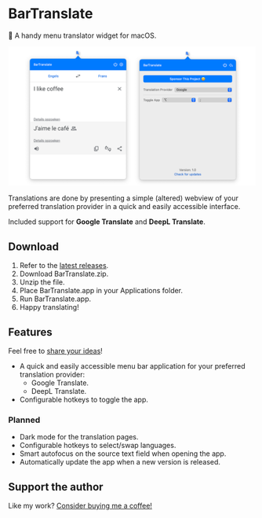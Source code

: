 # BarTranslate

🚀 A handy menu  translator widget for macOS.

<p align="center">
    <img src="docs/assets/images/interface-snapshot.png" alt="BarTranslate interface snapshot" max-height="500"/>
</p>

Translations are done by presenting a simple (altered) webview of your preferred translation provider in a quick and easily accessible interface.

Included support for **Google Translate** and **DeepL Translate**.

## Download

1. Refer to the [latest releases](https://github.com/ThijmenDam/BarTranslate/releases).
2. Download BarTranslate.zip.
3. Unzip the file.
4. Place BarTranslate.app in your Applications folder.
5. Run BarTranslate.app.
6. Happy translating!

## Features

Feel free to [share your ideas](https://github.com/ThijmenDam/BarTranslate/discussions)!

* A quick and easily accessible menu bar application for your preferred translation provider:
  * Google Translate.
  * DeepL Translate.
* Configurable hotkeys to toggle the app.

### Planned

* Dark mode for the translation pages.
* Configurable hotkeys to select/swap languages.
* Smart autofocus on the source text field when opening the app.
* Automatically update the app when a new version is released.

## Support the author

Like my work? [Consider buying me a coffee!](https://github.com/sponsors/ThijmenDam)
